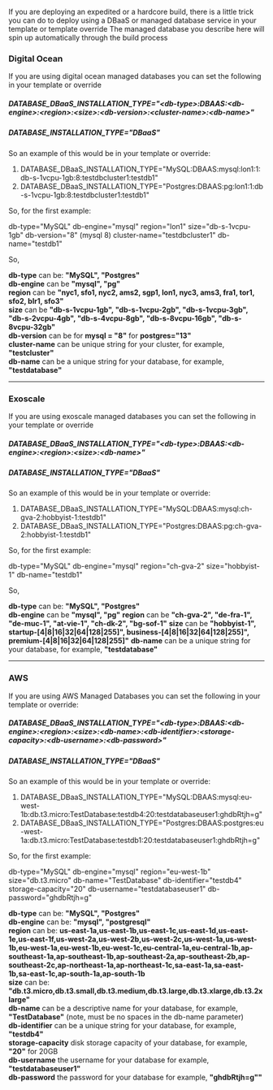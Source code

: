 If you are deploying an expedited or a hardcore build, there is a little trick you can do to deploy using a DBaaS or managed database service in your template or template override
The managed database you describe here will spin up automatically through the build process

### Digital Ocean

If you are using digital ocean managed databases you can set the following in your template or override

##### DATABASE_DBaaS_INSTALLATION_TYPE="\<db-type\>:DBAAS:\<db-engine\>:\<region\>:\<size\>:\<db-version\>:\<cluster-name\>:\<db-name\>"  
##### DATABASE_INSTALLATION_TYPE="DBaaS"
  
So an example of this would be in your template or override:

1. DATABASE_DBaaS_INSTALLATION_TYPE="MySQL:DBAAS:mysql:lon1:1:db-s-1vcpu-1gb:8:testdbcluster1:testdb1"
2. DATABASE_DBaaS_INSTALLATION_TYPE="Postgres:DBAAS:pg:lon1:1:db-s-1vcpu-1gb:8:testdbcluster1:testdb1"

So, for the first example:  
  
db-type="MySQL"
db-engine="mysql"
region="lon1"
size="db-s-1vcpu-1gb"
db-version="8"  (mysql 8)
cluster-name="testdbcluster1"
db-name="testdb1"
  
So,  
  
  **db-type** can be: **"MySQL", "Postgres"**  
  **db-engine** can be **"mysql", "pg"**  
  **region** can be **"nyc1, sfo1, nyc2, ams2, sgp1, lon1, nyc3, ams3, fra1, tor1, sfo2, blr1, sfo3"**  
  **size** can be **"db-s-1vcpu-1gb", "db-s-1vcpu-2gb", "db-s-1vcpu-3gb", "db-s-2vcpu-4gb", "db-s-4vcpu-8gb", "db-s-8vcpu-16gb", "db-s-8vcpu-32gb"**  
  **db-version** can be for **mysql = "8"** for **postgres="13"**  
  **cluster-name** can be unique string for your cluster, for example, **"testcluster"**   
  **db-name** can be a unique string for your database, for example, **"testdatabase"** 
  
--------
  
### Exoscale
  
If you are using exoscale managed databases you can set the following in your template or override

##### DATABASE_DBaaS_INSTALLATION_TYPE="\<db-type\>:DBAAS:\<db-engine\>:\<region\>:\<size\>:\<db-name\>"  
##### DATABASE_INSTALLATION_TYPE="DBaaS"

So an example of this would be in your template or override:

1. DATABASE_DBaaS_INSTALLATION_TYPE="MySQL:DBAAS:mysql:ch-gva-2:hobbyist-1:testdb1"
2. DATABASE_DBaaS_INSTALLATION_TYPE="Postgres:DBAAS:pg:ch-gva-2:hobbyist-1:testdb1"
  
So, for the first example:  
  
db-type="MySQL"
db-engine="mysql"
region="ch-gva-2"
size="hobbyist-1"
db-name="testdb1"

So,
  
  **db-type** can be: **"MySQL", "Postgres"**  
  **db-engine** can be **"mysql", "pg"**
  **region** can be **"ch-gva-2", "de-fra-1", "de-muc-1", "at-vie-1", "ch-dk-2", "bg-sof-1"**
  **size** can be **"hobbyist-1", startup-[4|8|16|32|64|128|255]", business-[4|8|16|32|64|128|255]", premium-[4|8|16|32|64|128|255]"**
  **db-name** can be a unique string for your database, for example, **"testdatabase"** 
  
  ----------
  
  ### AWS
  
  If you are using AWS Managed Databases you can set the following in your template or override:
  
  ##### DATABASE_DBaaS_INSTALLATION_TYPE="\<db-type\>:DBAAS:\<db-engine\>:\<region\>:\<size\>:\<db-name\>:\<db-identifier\>:\<storage-capacity\>:\<db-username\>:\<db-password\>"  
  ##### DATABASE_INSTALLATION_TYPE="DBaaS"
  
  So an example of this would be in your template or override:

 1. DATABASE_DBaaS_INSTALLATION_TYPE="MySQL:DBAAS:mysql:eu-west-1b:db.t3.micro:TestDatabase:testdb4:20:testdatabaseuser1:ghdbRtjh=g"
 2. DATABASE_DBaaS_INSTALLATION_TYPE="Postgres:DBAAS:postgres:eu-west-1a:db.t3.micro:TestDatabase:testdb1:20:testdatabaseuser1:ghdbRtjh=g"
  
  So, for the first example: 
  
  db-type="MySQL"
  db-engine="mysql"
  region="eu-west-1b"
  size="db.t3.micro"
  db-name="TestDatabase"
  db-identifier="testdb4"
  storage-capacity="20"
  db-username="testdatabaseuser1"
  db-password="ghdbRtjh=g"
  
  **db-type** can be: **"MySQL", "Postgres"**  
  **db-engine** can be: **"mysql", "postgresql"**  
  **region** can be: **us-east-1a,us-east-1b,us-east-1c,us-east-1d,us-east-1e,us-east-1f,us-west-2a,us-west-2b,us-west-2c,us-west-1a,us-west-1b,eu-west-1a,eu-west-1b,eu-west-1c,eu-central-1a,eu-central-1b,ap-southeast-1a,ap-southeast-1b,ap-southeast-2a,ap-southeast-2b,ap-southeast-2c,ap-northeast-1a,ap-northeast-1c,sa-east-1a,sa-east-1b,sa-east-1c,ap-south-1a,ap-south-1b**  
  **size** can be: **"db.t3.micro,db.t3.small,db.t3.medium,db.t3.large,db.t3.xlarge,db.t3.2xlarge"**  
  **db-name** can be a descriptive name for your database, for example, **"TestDatabase"** (note, must be no spaces in the db-name parameter)  
  **db-identifier** can be a unique string for your database, for example, **"testdb4"**   
  **storage-capacity** disk storage capacity of your database, for example, **"20"** for 20GB  
  **db-username** the username for your database for example, **"testdatabaseuser1"**  
  **db-password** the password for your database for example, **"ghdbRtjh=g""**  

  
